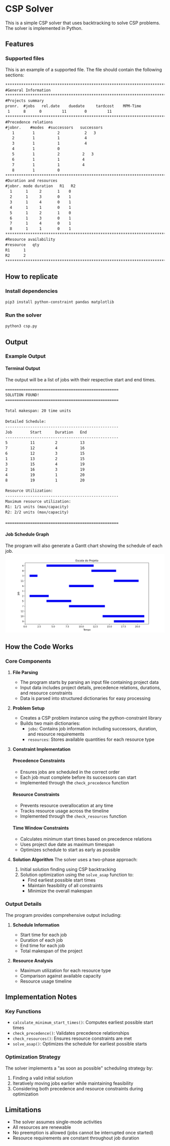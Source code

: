 # CSP Solver
This is a simple CSP solver that uses backtracking to solve CSP problems. The solver is implemented in Python.
## Features
### Supported files
This is an example of a supported file. The file should contain the following sections:
```txt
************************************************************************
#General Information
************************************************************************
#Projects summary
pronr. 	#jobs 	rel.date 	duedate 	tardcost 	MPM-Time
 1      8      0         11        0         11
************************************************************************
#Precedence relations
#jobnr.    #modes  #successors   successors
   1        1          2           2   3
   2        1          1           4
   3        1          1           4
   4        1          0
   5        1          2          2   3
   6        1          1          4
   7        1          1          4
   8        1          0
************************************************************************
#Duration and resources
#jobnr. mode duration   R1   R2
  1      1     2       1    0
  2      1     3       0    1
  3      1     4       0    1
  4      1     1       0    1
  5      1     2       1    0
  6      1     3       0    1
  7      1     4       0    1
  8      1     1       0    1
************************************************************************
#Resource availability
#resource   qty
R1      1   
R2      2
************************************************************************
```
## How to replicate
### Install dependencies
```bash
pip3 install python-constraint pandas matplotlib
```
### Run the solver
```bash
python3 csp.py
```
## Output
### Example Output
#### Terminal Output
The output will be a list of jobs with their respective start and end times.
```txt
==================================================
SOLUTION FOUND!
==================================================

Total makespan: 20 time units

Detailed Schedule:
--------------------------------------------------
Job        Start      Duration   End       
--------------------------------------------------
5          11         2          13        
7          12         4          16        
6          12         3          15        
1          13         2          15        
3          15         4          19        
2          16         3          19        
4          19         1          20        
8          19         1          20        

Resource Utilization:
--------------------------------------------------
Maximum resource utilization:
R1: 1/1 units (max/capacity)
R2: 2/2 units (max/capacity)

==================================================
```
#### Job Schedule Graph
The program will also generate a Gantt chart showing the schedule of each job.
![Job Schedule](./chart.png)
## How the Code Works
### Core Components
1. **File Parsing**
   - The program starts by parsing an input file containing project data
   - Input data includes project details, precedence relations, durations, and resource constraints
   - Data is parsed into structured dictionaries for easy processing

2. **Problem Setup**
   - Creates a CSP problem instance using the python-constraint library
   - Builds two main dictionaries:
     - `jobs`: Contains job information including successors, duration, and resource requirements
     - `resources`: Stores available quantities for each resource type

3. **Constraint Implementation**
   #### Precedence Constraints
   - Ensures jobs are scheduled in the correct order
   - Each job must complete before its successors can start
   - Implemented through the `check_precedence` function
   #### Resource Constraints
   - Prevents resource overallocation at any time
   - Tracks resource usage across the timeline
   - Implemented through the `check_resources` function
   #### Time Window Constraints
   - Calculates minimum start times based on precedence relations
   - Uses project due date as maximum timespan
   - Optimizes schedule to start as early as possible

4. **Solution Algorithm**
   The solver uses a two-phase approach:
   1. Initial solution finding using CSP backtracking
   2. Solution optimization using the `solve_asap` function to:
      - Find earliest possible start times
      - Maintain feasibility of all constraints
      - Minimize the overall makespan
### Output Details
The program provides comprehensive output including:
1. **Schedule Information**
   - Start time for each job
   - Duration of each job
   - End time for each job
   - Total makespan of the project

2. **Resource Analysis**
   - Maximum utilization for each resource type
   - Comparison against available capacity
   - Resource usage timeline
## Implementation Notes
### Key Functions
- `calculate_minimum_start_times()`: Computes earliest possible start times
- `check_precedence()`: Validates precedence relationships
- `check_resources()`: Ensures resource constraints are met
- `solve_asap()`: Optimizes the schedule for earliest possible starts
### Optimization Strategy
The solver implements a "as soon as possible" scheduling strategy by:
1. Finding a valid initial solution
2. Iteratively moving jobs earlier while maintaining feasibility
3. Considering both precedence and resource constraints during optimization
## Limitations
- The solver assumes single-mode activities
- All resources are renewable
- No preemption is allowed (jobs cannot be interrupted once started)
- Resource requirements are constant throughout job duration